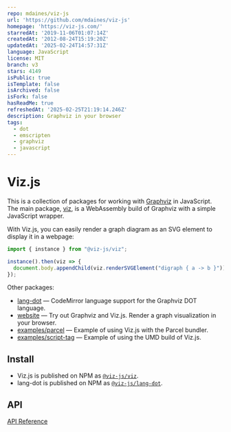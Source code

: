 ```yaml
---
repo: mdaines/viz-js
url: 'https://github.com/mdaines/viz-js'
homepage: 'https://viz-js.com/'
starredAt: '2019-11-06T01:07:14Z'
createdAt: '2012-08-24T15:19:20Z'
updatedAt: '2025-02-24T14:57:31Z'
language: JavaScript
license: MIT
branch: v3
stars: 4149
isPublic: true
isTemplate: false
isArchived: false
isFork: false
hasReadMe: true
refreshedAt: '2025-02-25T21:19:14.246Z'
description: Graphviz in your browser
tags:
  - dot
  - emscripten
  - graphviz
  - javascript
---
```


# Viz.js

This is a collection of packages for working with <a href="https://graphviz.org">Graphviz</a> in JavaScript. The main package, [viz](./packages/viz), is a WebAssembly build of Graphviz with a simple JavaScript wrapper.

With Viz.js, you can easily render a graph diagram as an SVG element to display it in a webpage:

```js
import { instance } from "@viz-js/viz";

instance().then(viz => {
  document.body.appendChild(viz.renderSVGElement("digraph { a -> b }"))
});
```

Other packages:

- [lang-dot](./packages/lang-dot) — CodeMirror language support for the Graphviz DOT language.
- [website](./packages/website) — Try out Graphviz and Viz.js. Render a graph visualization in your browser.
- [examples/parcel](./packages/examples/parcel) — Example of using Viz.js with the Parcel bundler.
- [examples/script-tag](./packages/examples/script-tag) — Example of using the UMD build of Viz.js.

## Install

- Viz.js is published on NPM as [`@viz-js/viz`](https://www.npmjs.com/package/@viz-js/viz).
- lang-dot is published on NPM as [`@viz-js/lang-dot`](https://www.npmjs.com/package/@viz-js/lang-dot).

## API

[API Reference](https://viz-js.com/api/)
